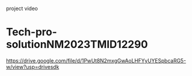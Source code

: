 project video
# Tech-pro-solutionNM2023TMID12290
https://drive.google.com/file/d/1PwUt8N2mxgGwAoLHFYyUYESpbcaRG5-w/view?usp=drivesdk
